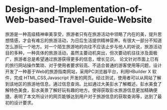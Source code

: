 # Design-and-Implementation-of-Web-based-Travel-Guide-Website

旅游是一种高级精神审美享受，旅游者只有在旅游活动中领略了内在的美，提升思想情感，才会有难忘的旅游活动，为日后生活提供精神营养。有很大一部分不知道怎么游玩一个地方。对一个陌生旅游地的向往不应该止步与他人的听说，旅游活动目的多种，一种具体的旅游活动，虽然主要动机突出，但次要动机往往涉及面极广，旅游者总是希望通过旅游获得更多的信息，增长见识。 
论文针对市面上已有的旅行网站操作繁琐、对于使用者要求较高、不适合普通的游客使用等问题，设计开发了一种基于Web的旅游指南网站，采用PC浏览器平台，利用HBuilder X 软件，完成 HTML,CSS,Javascript 开发的网页。经过测试，使用者可以从网站了解到该地区的旅游地信息，通过信息查询。比如通过大美彭水了解概述，彭水美食了解特色美食，彭水美景了解好玩有趣的地方。使得获取彭水旅游信息更加精确便捷。表明了本文所设计的网页能够达到用户对于旅游信息的获取查询等，达到了最初的设计要求。
